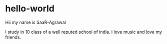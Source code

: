 # hello-world

Hii my name is SaaR-Agrawal

I study in 10 class of a well reputed school of india.
i love music and love my friends.
